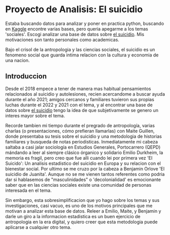 # Proyecto de Analisis: El suicidio
Estaba buscando datos para analizar y poner en practica python, buscando en [Kaggle](https://www.kaggle.com/) encontre varias bases, pero queria apegarme a los temas 'sociales'. Escogi analizar una base de datos sobre [el suicidio](https://www.kaggle.com/datasets/omkargowda/suicide-rates-overview-1985-to-2021). Mis motivaciones son tanto personales como academicas. 

Bajo el crisol de la antropologia y las ciencias sociales, el suicidio es un fenomeno social que guarda intima relacion con la cultura y economia de una nacion.

## Introduccion
Desde el 2018 empece a tener de manera mas habitual pensamientos relacionados al suicidio y autolesiones, recien acercandome a buscar ayuda durante el año 2021; amigos cercanos y familiares tuvieron sus propias luchas durante el 2022 y 2021 con el tema, y al encontrar una base de datos sobre [el suicidio](https://www.kaggle.com/datasets/omkargowda/suicide-rates-overview-1985-to-2021) tengo la idea de que subjetivamente se genero un interes mayor sobre el tema. 

Recorde tambien mi tiempo durante el pregrado de antropología, varias charlas (o presentaciones, cómo prefieran llamarlas) con Maite Guillen, donde presentaba su tesis sobre el suicidio y una metodologia de historias familiares y busqueda de notas periodisticas. Inmediatamente mi cabeza saltaba a casi jalar sociología en Estudios Generales, Portocarrero (QEPD) mándando a leer al siempre clásico órganico y solidario Emilio Durkheim, la memoria es fragil, pero creo que fue alli cuando lei por primera vez 'El Suicido': Un analisis estadistico del suicidio en Europa y su relacion con el bienestar social. Por ultimo se me cruzo por la cabeza a Benjamin Orlove 'El suicidio de Juanita'. Aunque no se me vienen tantos referentes como podria dar si hablasemos de "masculinidades" o 'decolonialidad' es emocionante saber que en las ciencias sociales existe una comunidad de personas interesada en el tema.

Sin embargo, esta sobresimplificacion que yo hago sobre los temas y sus investigaciones, casi vacuo, es uno de los motivos principales que me motivan a analizar esta base de datos. Releer a Emilio, Maite, y Benjamin y darle un giro a la informacion estadistica es un buen ejercicio de antropologia en la era digital, y quiero creer que esta metodologia puede aplicarse a cualquier otro tema. 

